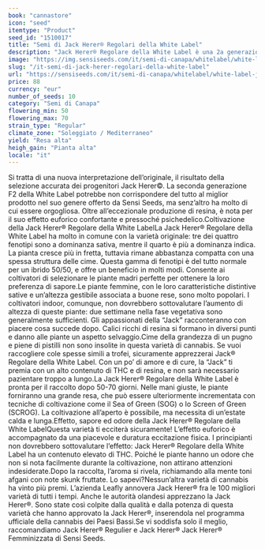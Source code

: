 ```yaml
---
book: "cannastore"
icon: "seed"
itemtype: "Product"
seed_id: "1510017"
title: "Semi di Jack Herer® Regolari della White Label"
description: "Jack Herer® Regolare della White Label è una 2a generazione F2 della versione originale della Sensi Seeds. 50% sativa, 50% indica, eccezionale resina e resa!"
image: "https://img.sensiseeds.com/it/semi-di-canapa/whitelabel/white-label-jack-herer-image.png"
slug: "/it-semi-di-jack-herer-regolari-della-white-label"
url: "https://sensiseeds.com/it/semi-di-canapa/whitelabel/white-label-jack-herer?a_aid=cannastore"
price: 88
currency: "eur"
number_of_seeds: 10
category: "Semi di Canapa"
flowering_min: 50
flowering_max: 70
strain_type: "Regular"
climate_zone: "Soleggiato / Mediterraneo"
yield: "Resa alta"
heigh_gain: "Pianta alta"
locale: "it"
---
```

Si tratta di una nuova interpretazione dell’originale, il risultato della selezione accurata dei progenitori Jack Herer©. La seconda generazione F2 della White Label potrebbe non corrispondere del tutto al miglior prodotto nel suo genere offerto da Sensi Seeds, ma senz’altro ha molto di cui essere orgogliosa. Oltre all’eccezionale produzione di resina, è nota per il suo effetto euforico confortante e pressoché psichedelico.Coltivazione della Jack Herer® Regolare della White LabelLa Jack Herer® Regolare della White Label ha molto in comune con la varietà originale: tre dei quattro fenotipi sono a dominanza sativa, mentre il quarto è più a dominanza indica. La pianta cresce più in fretta, tuttavia rimane abbastanza compatta con una spessa struttura delle cime. Questa gamma di fenotipi è del tutto normale per un ibrido 50/50, e offre un beneficio in molti modi. Consente ai coltivatori di selezionare le piante madri perfette per ottenere la loro preferenza di sapore.Le piante femmine, con le loro caratteristiche distintive sative e un’altezza gestibile associata a buone rese, sono molto popolari. I coltivatori indoor, comunque, non dovrebbero sottovalutare l’aumento di altezza di queste piante: due settimane nella fase vegetativa sono generalmente sufficienti. Gli appassionati della “Jack” racconteranno con piacere cosa succede dopo. Calici ricchi di resina si formano in diversi punti e danno alle piante un aspetto selvaggio.Cime della grandezza di un pugno e piene di pistilli non sono insolite in questa varietà di cannabis. Se vuoi raccogliere cole spesse simili a trofei, sicuramente apprezzerai Jack® Regolare della White Label. Con un po’ di amore e di cure, la “Jack” ti premia con un alto contenuto di THC e di resina, e non sarà necessario pazientare troppo a lungo.La Jack Herer® Regolare della White Label è pronta per il raccolto dopo 50-70 giorni. Nelle mani giuste, le piante forniranno una grande resa, che può essere ulteriormente incrementata con tecniche di coltivazione come il Sea of Green (SOG) o lo Screen of Green (SCROG). La coltivazione all’aperto è possibile, ma necessita di un’estate calda e lunga.Effetto, sapore ed odore della Jack Herer® Regolare della White LabelQuesta varietà ti ecciterà sicuramente! L’effetto euforico è accompagnato da una piacevole e duratura eccitazione fisica. I principianti non dovrebbero sottovalutare l’effetto: Jack Herer® Regolare della White Label ha un contenuto elevato di THC. Poiché le piante hanno un odore che non si nota facilmente durante la coltivazione, non attirano attenzioni indesiderate.Dopo la raccolta, l’aroma si rivela, richiamando alla mente toni afgani con note skunk fruttate. Lo sapevi?Nessun’altra varietà di cannabis ha vinto più premi. L’azienda Leafly annovera Jack Herer® fra le 100 migliori varietà di tutti i tempi. Anche le autorità olandesi apprezzano la Jack Herer®. Sono state così colpite dalla qualità e dalla potenza di questa varietà che hanno approvato la Jack Herer®, inserendola nel programma ufficiale della cannabis dei Paesi Bassi.Se vi soddisfa solo il meglio, raccomandiamo Jack Herer® Regulier e Jack Herer® Jack Herer® Femminizzata di Sensi Seeds.
